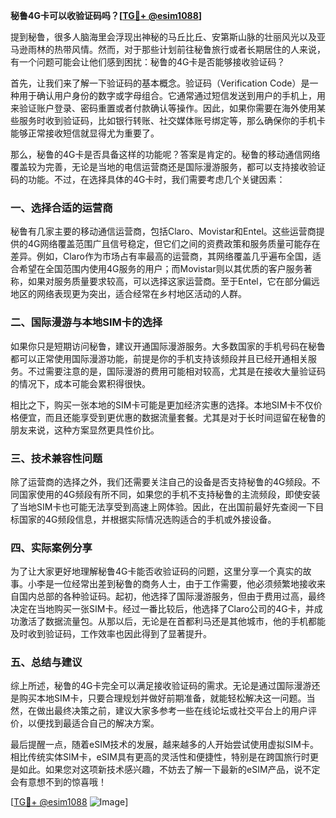 **秘鲁4G卡可以收验证码吗？[[TG💪+ @esim1088](https://t.me/s/esim1088)]**

提到秘鲁，很多人脑海里会浮现出神秘的马丘比丘、安第斯山脉的壮丽风光以及亚马逊雨林的热带风情。然而，对于那些计划前往秘鲁旅行或者长期居住的人来说，有一个问题可能会让他们感到困扰：秘鲁的4G卡是否能够接收验证码？

首先，让我们来了解一下验证码的基本概念。验证码（Verification Code）是一种用于确认用户身份的数字或字母组合。它通常通过短信发送到用户的手机上，用来验证账户登录、密码重置或者付款确认等操作。因此，如果你需要在海外使用某些服务时收到验证码，比如银行转账、社交媒体账号绑定等，那么确保你的手机卡能够正常接收短信就显得尤为重要了。

那么，秘鲁的4G卡是否具备这样的功能呢？答案是肯定的。秘鲁的移动通信网络覆盖较为完善，无论是当地的电信运营商还是国际漫游服务，都可以支持接收验证码的功能。不过，在选择具体的4G卡时，我们需要考虑几个关键因素：

### 一、选择合适的运营商

秘鲁有几家主要的移动通信运营商，包括Claro、Movistar和Entel。这些运营商提供的4G网络覆盖范围广且信号稳定，但它们之间的资费政策和服务质量可能存在差异。例如，Claro作为市场占有率最高的运营商，其网络覆盖几乎遍布全国，适合希望在全国范围内使用4G服务的用户；而Movistar则以其优质的客户服务著称，如果对服务质量要求较高，可以选择这家运营商。至于Entel，它在部分偏远地区的网络表现更为突出，适合经常在乡村地区活动的人群。

### 二、国际漫游与本地SIM卡的选择

如果你只是短期访问秘鲁，建议开通国际漫游服务。大多数国家的手机号码在秘鲁都可以正常使用国际漫游功能，前提是你的手机支持该频段并且已经开通相关服务。不过需要注意的是，国际漫游的费用可能相对较高，尤其是在接收大量验证码的情况下，成本可能会累积得很快。

相比之下，购买一张本地的SIM卡可能是更加经济实惠的选择。本地SIM卡不仅价格便宜，而且还能享受到更优惠的数据流量套餐。尤其是对于长时间逗留在秘鲁的朋友来说，这种方案显然更具性价比。

### 三、技术兼容性问题

除了运营商的选择之外，我们还需要关注自己的设备是否支持秘鲁的4G频段。不同国家使用的4G频段有所不同，如果您的手机不支持秘鲁的主流频段，即使安装了当地SIM卡也可能无法享受到高速上网体验。因此，在出国前最好先查阅一下目标国家的4G频段信息，并根据实际情况选购适合的手机或外接设备。

### 四、实际案例分享

为了让大家更好地理解秘鲁4G卡能否收验证码的问题，这里分享一个真实的故事。小李是一位经常出差到秘鲁的商务人士，由于工作需要，他必须频繁地接收来自国内总部的各种验证码。起初，他选择了国际漫游服务，但由于费用过高，最终决定在当地购买一张SIM卡。经过一番比较后，他选择了Claro公司的4G卡，并成功激活了数据流量包。从那以后，无论是在首都利马还是其他城市，他的手机都能及时收到验证码，工作效率也因此得到了显著提升。

### 五、总结与建议

综上所述，秘鲁的4G卡完全可以满足接收验证码的需求。无论是通过国际漫游还是购买本地SIM卡，只要合理规划并做好前期准备，就能轻松解决这一问题。当然，在做出最终决策之前，建议大家多参考一些在线论坛或社交平台上的用户评价，以便找到最适合自己的解决方案。

最后提醒一点，随着eSIM技术的发展，越来越多的人开始尝试使用虚拟SIM卡。相比传统实体SIM卡，eSIM具有更高的灵活性和便捷性，特别是在跨国旅行时更是如此。如果您对这项新技术感兴趣，不妨去了解一下最新的eSIM产品，说不定会有意想不到的惊喜哦！

[[TG💪+ @esim1088](https://t.me/s/esim1088) ![Image](https://i.postimg.cc/4NQfJmqS/Snipaste-2025-05-13-00-14-12.png)]